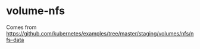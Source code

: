 # volume-nfs

Comes from https://github.com/kubernetes/examples/tree/master/staging/volumes/nfs/nfs-data
